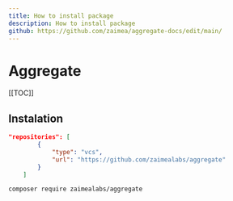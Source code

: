 ```yaml
---
title: How to install package
description: How to install package
github: https://github.com/zaimea/aggregate-docs/edit/main/
---
```


# Aggregate

[[TOC]]

## Instalation

```json
"repositories": [
        {
            "type": "vcs",
            "url": "https://github.com/zaimealabs/aggregate"
        }
    ]
```

```bash
composer require zaimealabs/aggregate
```

